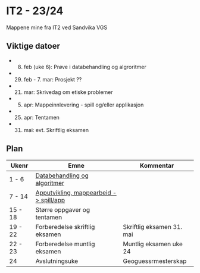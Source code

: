 # IT2 - 23/24
Mappene mine fra IT2 ved Sandvika VGS


## Viktige datoer

- 8. feb (uke 6): Prøve i databehandling og algroritmer
- 29. feb - 7. mar: Prosjekt ??
- 21. mar: Skrivedag om etiske problemer
- 5. apr: Mappeinnlevering - spill og/eller applikasjon
- 25. apr: Tentamen
- 31. mai: evt. Skriftlig eksamen

## Plan

| Ukenr   | Emne                                                                      | Kommentar                 |
| ------- | ------------------------------------------------------------------------- | ------------------------- |
| 1 - 6   | [Databehandling og algoritmer](/1-databehandling-og-algoritmer/readme.md) |                           |
| 7 - 14  | [Apputvikling, mappearbeid -> spill/app](/2-apputvikling/readme.md)        |                           |
| 15 - 18 | Større oppgaver og tentamen                                               |                           |
| 19 - 22 | Forberedelse skriftlig eksamen                                            | Skriftlig eksamen 31. mai |
| 22 - 23 | Forberedelse muntlig eksamen                                              | Muntlig eksamen uke 24    |
| 24      | Avslutningsuke                                                            | Geoguessrmesterskap       |

